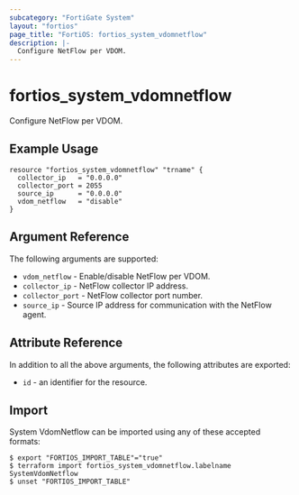 ```yaml
---
subcategory: "FortiGate System"
layout: "fortios"
page_title: "FortiOS: fortios_system_vdomnetflow"
description: |-
  Configure NetFlow per VDOM.
---
```


# fortios_system_vdomnetflow
Configure NetFlow per VDOM.

## Example Usage

```hcl
resource "fortios_system_vdomnetflow" "trname" {
  collector_ip   = "0.0.0.0"
  collector_port = 2055
  source_ip      = "0.0.0.0"
  vdom_netflow   = "disable"
}
```

## Argument Reference

The following arguments are supported:

* `vdom_netflow` - Enable/disable NetFlow per VDOM.
* `collector_ip` - NetFlow collector IP address.
* `collector_port` - NetFlow collector port number.
* `source_ip` - Source IP address for communication with the NetFlow agent.


## Attribute Reference

In addition to all the above arguments, the following attributes are exported:
* `id` - an identifier for the resource.

## Import

System VdomNetflow can be imported using any of these accepted formats:
```
$ export "FORTIOS_IMPORT_TABLE"="true"
$ terraform import fortios_system_vdomnetflow.labelname SystemVdomNetflow
$ unset "FORTIOS_IMPORT_TABLE"
```
